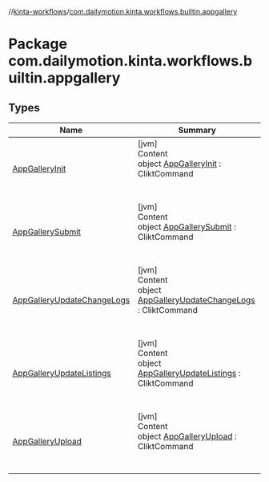 //[kinta-workflows](../../index.md)/[com.dailymotion.kinta.workflows.builtin.appgallery](index.md)



# Package com.dailymotion.kinta.workflows.builtin.appgallery  


## Types  
  
|  Name |  Summary | 
|---|---|
| <a name="com.dailymotion.kinta.workflows.builtin.appgallery/AppGalleryInit///PointingToDeclaration/"></a>[AppGalleryInit](-app-gallery-init/index.md)| <a name="com.dailymotion.kinta.workflows.builtin.appgallery/AppGalleryInit///PointingToDeclaration/"></a>[jvm]  <br>Content  <br>object [AppGalleryInit](-app-gallery-init/index.md) : CliktCommand  <br><br><br>|
| <a name="com.dailymotion.kinta.workflows.builtin.appgallery/AppGallerySubmit///PointingToDeclaration/"></a>[AppGallerySubmit](-app-gallery-submit/index.md)| <a name="com.dailymotion.kinta.workflows.builtin.appgallery/AppGallerySubmit///PointingToDeclaration/"></a>[jvm]  <br>Content  <br>object [AppGallerySubmit](-app-gallery-submit/index.md) : CliktCommand  <br><br><br>|
| <a name="com.dailymotion.kinta.workflows.builtin.appgallery/AppGalleryUpdateChangeLogs///PointingToDeclaration/"></a>[AppGalleryUpdateChangeLogs](-app-gallery-update-change-logs/index.md)| <a name="com.dailymotion.kinta.workflows.builtin.appgallery/AppGalleryUpdateChangeLogs///PointingToDeclaration/"></a>[jvm]  <br>Content  <br>object [AppGalleryUpdateChangeLogs](-app-gallery-update-change-logs/index.md) : CliktCommand  <br><br><br>|
| <a name="com.dailymotion.kinta.workflows.builtin.appgallery/AppGalleryUpdateListings///PointingToDeclaration/"></a>[AppGalleryUpdateListings](-app-gallery-update-listings/index.md)| <a name="com.dailymotion.kinta.workflows.builtin.appgallery/AppGalleryUpdateListings///PointingToDeclaration/"></a>[jvm]  <br>Content  <br>object [AppGalleryUpdateListings](-app-gallery-update-listings/index.md) : CliktCommand  <br><br><br>|
| <a name="com.dailymotion.kinta.workflows.builtin.appgallery/AppGalleryUpload///PointingToDeclaration/"></a>[AppGalleryUpload](-app-gallery-upload/index.md)| <a name="com.dailymotion.kinta.workflows.builtin.appgallery/AppGalleryUpload///PointingToDeclaration/"></a>[jvm]  <br>Content  <br>object [AppGalleryUpload](-app-gallery-upload/index.md) : CliktCommand  <br><br><br>|

